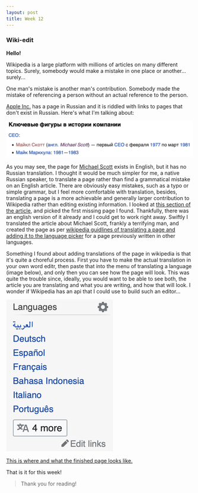 ```yaml
---
layout: post
title: Week 12
---
```


### Wiki-edit

**Hello!**

Wikipedia is a large platform with millions of articles on many different topics. Surely, somebody would make a mistake in one place or another... surely...

One man's mistake is another man's contribution. Somebody made the mistake of referencing a person without an actual reference to the person.

[Apple Inc.](https://ru.wikipedia.org/wiki/Apple) has a page in Russian and it is riddled with links to pages that don't exist in Russian. Here's what I'm talking about:

![missingPages](../images/wikiMissingPages.png)

As you may see, the page for [Michael Scott](https://en.wikipedia.org/wiki/Michael_Scott_(Apple)) exists in English, but it has no Russian translation. I thought it would be much simpler for me, a native Russian speaker, to translate a page rather than find a grammatical mistake on an English article. There are obviously easy mistakes, such as a typo or simple grammar, but I feel more comfortable with translation, besides, translating a page is a more achievable and generally larger contribution to Wikipedia rather than editing existing information. I looked at [this section of the article](https://ru.wikipedia.org/wiki/Apple#Ключевые_фигуры_в_истории_компании), and picked the first missing page I found. Thankfully, there was an english version of it already and I could get to work right away. Swiftly I translated the article about Michael Scott, frankly a terrifying man, and created the page as per [wikipedia guidlines of translating a page and adding it to the language picker]() for a page previously written in other languages.

Something I found about adding translations of the page in wikipedia is that it's quite a choreful process. First you have to make the actual translation in your own word editr, then paste that into the menu of translating a language (image below), and only then you can see how the page will look. This was quite the trouble since, ideally, you would want to be able to see both, the article you are translating and what you are writing, and how that will look. I wonder if Wikipedia has an api that I could use to build such an editor...

![languagesRoster](../images/wikiLanguageRoster.png)

[This is where and what the finished page looks like.](https://ru.wikipedia.org/wiki/Майкл_Скотт_(Apple))

That is it for this week!

<!-- Insert 'thats it folks' clip here -->

> Thank you for reading!

